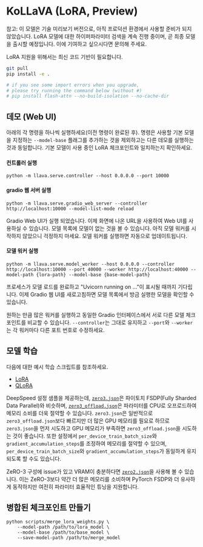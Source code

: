 # KoLLaVA (LoRA, Preview)

참고: 이 모델은 기술 미리보기 버전으로, 아직 프로덕션 환경에서 사용할 준비가 되지 않았습니다. LoRA 모델에 대한 하이퍼파라미터 검색을 계속 진행 중이며, 곧 최종 모델을 출시할 예정입니다.  이에 기여하고 싶으시다면 문의해 주세요.

LoRA 지원을 위해서는 최신 코드 기반이 필요합니다.
``` bash
git pull
pip install -e .

# if you see some import errors when you upgrade,
# please try running the command below (without #)
# pip install flash-attn --no-build-isolation --no-cache-dir
```

## 데모 (Web UI)

아래의 각 명령을 하나씩 실행하세요(이전 명령이 완료된 후).  명령은 사용할 기본 모델을 지정하는 `--model-base` 플래그를 추가하는 것을 제외하고는 다른 데모를 실행하는 것과 동일합니다. 기본 모델이 사용 중인 LoRA 체크포인트와 일치하는지 확인하세요. 

#### 컨트롤러 실행
```Shell
python -m llava.serve.controller --host 0.0.0.0 --port 10000
```

#### gradio 웹 서버 실행
```Shell
python -m llava.serve.gradio_web_server --controller http://localhost:10000 --model-list-mode reload
```
Gradio Web UI가 실행 되었습니다. 이제 화면에 나온 URL을 사용하여 Web UI를 사용하실 수 있습니다. 모델 목록에 모델이 없는 것을 볼 수 있습니다. 아직 모델 워커를 시작하지 않았으니 걱정하지 마세요. 모델 워커를 실행하면 자동으로 업데이트됩니다.

#### 모델 워커 실행
```Shell
python -m llava.serve.model_worker --host 0.0.0.0 --controller http://localhost:10000 --port 40000 --worker http://localhost:40000 --model-path {lora-path} --model-base {base-model-path}
```
프로세스가 모델 로드를 완료하고 "Uvicorn running on ..."이 표시될 때까지 기다립니다. 이제 Gradio 웹 UI를 새로고침하면 모델 목록에서 방금 실행한 모델을 확인할 수 있습니다.

원하는 만큼 많은 워커를 실행하고 동일한 Gradio 인터페이스에서 서로 다른 모델 체크포인트를 비교할 수 있습니다. `--controller`는 그대로 유지하고 `--port`와 `--worker`는 각 워커마다 다른 포트 번호로 수정하세요.


## 모델 학습

다음에 대한 예시 학습 스크립트를 참조하세요.
- [LoRA](https://github.com/tabtoyou/KoLLaVA/blob/main/scripts/finetune_lora.sh)
- [QLoRA](https://github.com/tabtoyou/KoLLaVA/blob/main/scripts/finetune_qlora.sh)

DeepSpeed 설정 샘플을 제공하는데, [`zero3.json`](https://github.com/tabtoyou/KoLLaVA/blob/main/scripts/zero3.json)은 파이토치 FSDP(Fully Sharded Data Parallel)와 비슷하며, [`zero3_offload.json`](https://github.com/tabtoyou/KoLLaVA/blob/main/scripts/zero3_offload.json)은 파라미터를 CPU로 오프로드하여 메모리 소비를 더욱 절약할 수 있습니다. `zero3.json`은 일반적으로 `zero3_offload.json`보다 빠르지만 더 많은 GPU 메모리를 필요로 하므로 `zero3.json`을 먼저 시도하고 GPU 메모리가 부족하면 `zero3_offload.json`을 시도하는 것이 좋습니다. 또한 설정에서 `per_device_train_batch_size`와 `gradient_accumulation_steps`를 조정하여 메모리를 절약할 수 있으며, `per_device_train_batch_size`와 `gradient_accumulation_steps`가 동일하게 유지되도록 할 수도 있습니다.

ZeRO-3 구성에 issue가 있고 VRAM이 충분하다면 [`zero2.json`](https://github.com/tabtoyou/KoLLaVA/blob/main/scripts/zero2.json)을 사용해 볼 수 있습니다. 이는 ZeRO-3보다 약간 더 많은 메모리를 소비하며 PyTorch FSDP와 더 유사하게 동작하지만 여전히 파라미터 효율적인 튜닝을 지원합니다.

## 병합된 체크포인트 만들기

```Shell
python scripts/merge_lora_weights.py \
    --model-path /path/to/lora_model \
    --model-base /path/to/base_model \
    --save-model-path /path/to/merge_model
```
